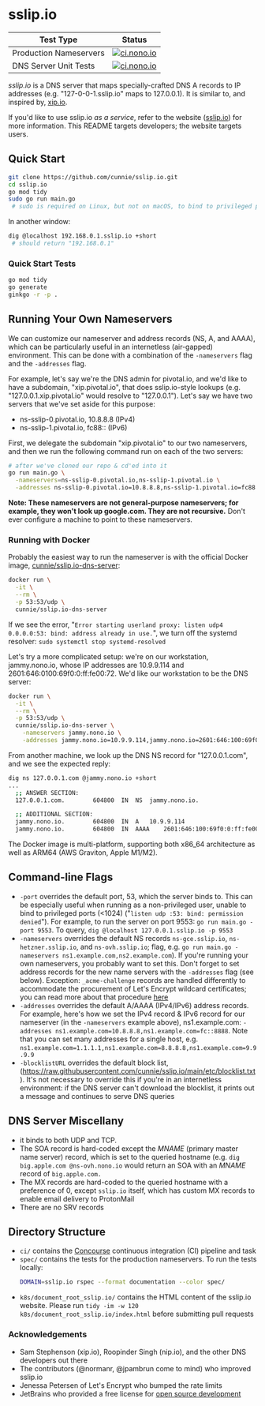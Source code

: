 # sslip.io

| Test Type              | Status                                                                                                                                 |
| ---------------------- | -------------------------------------------------------------------------------------------------------------------------------------- |
| Production Nameservers | [![ci.nono.io](https://ci.nono.io/api/v1/pipelines/sslip.io/jobs/dns-servers/badge)](https://ci.nono.io/teams/main/pipelines/sslip.io) |
| DNS Server Unit Tests  | [![ci.nono.io](https://ci.nono.io/api/v1/pipelines/sslip.io/jobs/unit/badge)](https://ci.nono.io/teams/main/pipelines/sslip.io)        |

_sslip.io_ is a DNS server that maps specially-crafted DNS A records to IP
addresses (e.g. "127-0-0-1.sslip.io" maps to 127.0.0.1). It is similar to, and
inspired by, [xip.io](http://xip.io/).

If you'd like to use sslip.io _as a service_, refer to the website
([sslip.io](https://sslip.io)) for more information. This README targets
developers; the website targets users.

## Quick Start

```bash
git clone https://github.com/cunnie/sslip.io.git
cd sslip.io
go mod tidy
sudo go run main.go
 # sudo is required on Linux, but not on macOS, to bind to privileged port 53
```

In another window:

```bash
dig @localhost 192.168.0.1.sslip.io +short
 # should return "192.168.0.1"
```

### Quick Start Tests

```bash
go mod tidy
go generate
ginkgo -r -p .
```

## Running Your Own Nameservers

We can customize our nameserver and address records (NS, A, and AAAA), which
can be particularly useful in an internetless (air-gapped) environment. This can
be done with a combination of the `-nameservers` flag and the `-addresses` flag.

For example, let's say we're the DNS admin for pivotal.io, and we'd like to
have a subdomain, "xip.pivotal.io", that does sslip.io-style lookups (e.g.
"127.0.0.1.xip.pivotal.io" would resolve to "127.0.0.1"). Let's say we have two
servers that we've set aside for this purpose:

- ns-sslip-0.pivotal.io, 10.8.8.8 (IPv4)
- ns-sslip-1.pivotal.io, fc88:: (IPv6)

First, we delegate the subdomain "xip.pivotal.io" to our two nameservers, and
then we run the following command run on each of the two servers:

```bash
# after we've cloned our repo & cd'ed into it
go run main.go \
  -nameservers=ns-sslip-0.pivotal.io,ns-sslip-1.pivotal.io \
  -addresses ns-sslip-0.pivotal.io=10.8.8.8,ns-sslip-1.pivotal.io=fc88::
```

**Note: These nameservers are not general-purpose nameservers; for example,
they won't look up google.com. They are not recursive.** Don't ever configure a
machine to point to these nameservers.

### Running with Docker

Probably the easiest way to run the nameserver is with the official Docker
image,
[cunnie/sslip.io-dns-server](https://hub.docker.com/r/cunnie/sslip.io-dns-server):

```bash
docker run \
  -it \
  --rm \
  -p 53:53/udp \
  cunnie/sslip.io-dns-server
```

If we see the error, "`Error starting userland proxy: listen udp4 0.0.0.0:53:
bind: address already in use.`", we turn off the systemd resolver: `sudo
systemctl stop systemd-resolved`

Let's try a more complicated setup: we're on our workstation, jammy.nono.io,
whose IP addresses are 10.9.9.114 and 2601:646:0100:69f0:0:ff:fe00:72. We'd like
our workstation to be the DNS server:

```bash
docker run \
  -it \
  --rm \
  -p 53:53/udp \
  cunnie/sslip.io-dns-server \
    -nameservers jammy.nono.io \
    -addresses jammy.nono.io=10.9.9.114,jammy.nono.io=2601:646:100:69f0:0:ff:fe00:72
```

From another machine, we look up the DNS NS record for "127.0.0.1.com", and we
see the expected reply:

```bash
dig ns 127.0.0.1.com @jammy.nono.io +short
...
  ;; ANSWER SECTION:
  127.0.0.1.com.		604800	IN	NS	jammy.nono.io.

  ;; ADDITIONAL SECTION:
  jammy.nono.io.		604800	IN	A	10.9.9.114
  jammy.nono.io.		604800	IN	AAAA	2601:646:100:69f0:0:ff:fe00:72
```

The Docker image is multi-platform, supporting both x86_64 architecture as well
as ARM64 (AWS Graviton, Apple M1/M2).

## Command-line Flags

- `-port` overrides the default port, 53, which the server binds to. This can
  be especially useful when running as a non-privileged user, unable to bind to
  privileged ports (<1024) ("`listen udp :53: bind: permission denied`"). For
  example, to run the server on port 9553: `go run main.go -port 9553`. To query,
  `dig @localhost 127.0.0.1.sslip.io -p 9553`
- `-nameservers` overrides the default NS records
  `ns-gce.sslip.io`, `ns-hetzner.sslip.io`, and `ns-ovh.sslip.io`; flag, e.g. `go run main.go
  -nameservers ns1.example.com,ns2.example.com`). If you're running your own
  nameservers, you probably want to set this. Don't forget to set address records
  for the new name servers with the `-addresses` flag (see below). Exception:
  `_acme-challenge` records are handled differently to accommodate the
  procurement of Let's Encrypt wildcard certificates; you can read more about
  that procedure [here](docs/wildcard.md)
- `-addresses` overrides the default A/AAAA (IPv4/IPv6) address records. For
  example, here's how we set the IPv4 record & IPv6 record for our nameserver (in
  the `-nameservers` example above), ns1.example.com: `-addresses
  ns1.example.com=10.8.8.8,ns1.example.com=fc::8888`. Note that you can set many
  addresses for a single host, e.g.
  `ns1.example.com=1.1.1.1,ns1.example.com=8.8.8.8,ns1.example.com=9.9.9.9`
- `-blocklistURL` overrides the default block list,
  (<https://raw.githubusercontent.com/cunnie/sslip.io/main/etc/blocklist.txt>).
  It's not necessary to override this if you're in an internetless environment:
  if the DNS server can't download the blocklist, it prints out a message and
  continues to serve DNS queries

## DNS Server Miscellany

- it binds to both UDP and TCP.
- The SOA record is hard-coded except the _MNAME_ (primary master name server)
  record, which is set to the queried hostname (e.g. `dig big.apple.com
  @ns-ovh.nono.io` would return an SOA with an _MNAME_ record of
  `big.apple.com.`
- The MX records are hard-coded to the queried hostname with a preference of 0,
  except `sslip.io` itself, which has custom MX records to enable email
  delivery to ProtonMail
- There are no SRV records

## Directory Structure

- `ci/` contains the [Concourse](https://concourse.ci/) continuous integration
  (CI) pipeline and task
- `spec/` contains the tests for the production nameservers. To run
  the tests locally:
  ```bash
  DOMAIN=sslip.io rspec --format documentation --color spec/
  ```
- `k8s/document_root_sslip.io/` contains the HTML content of the sslip.io
  website. Please run `tidy -im -w 120 k8s/document_root_sslip.io/index.html`
  before submitting pull requests

### Acknowledgements

- Sam Stephenson (xip.io), Roopinder Singh (nip.io), and the other DNS
  developers out there
- The contributors (@normanr, @jpambrun come to mind) who improved sslip.io
- Jenessa Petersen of Let's Encrypt who bumped the rate limits
- JetBrains who provided a free license for [open source
  development](https://www.jetbrains.com/community/opensource/#support)
